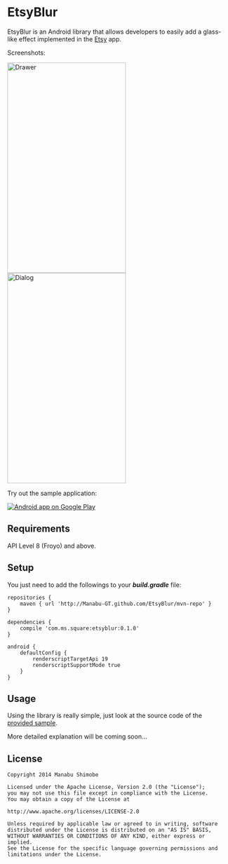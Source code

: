 EtsyBlur
===========

EtsyBlur is an Android library that allows developers to easily add a glass-like effect 
implemented in the [Etsy][1] app.

Screenshots:

<img src="https://raw.github.com/Manabu-GT/EtsyBlur/master/art/drawer.png" width=270 height=480 alt="Drawer">
<img src="https://raw.github.com/Manabu-GT/EtsyBlur/master/art/dialog.png" width=270 height=480 alt="Dialog">

Try out the sample application:

<a href="https://play.google.com/store/apps/details?id=com.ms.square.android.etsyblurdemo">
  <img alt="Android app on Google Play"
       src="https://developer.android.com/images/brand/en_app_rgb_wo_45.png" />
</a>

Requirements
-------------
API Level 8 (Froyo) and above.

Setup
------
You just need to add the followings to your ***build.gradle*** file:

```
repositories {
    maven { url 'http://Manabu-GT.github.com/EtsyBlur/mvn-repo' }
}

dependencies {
    compile 'com.ms.square:etsyblur:0.1.0'
}

android {
    defaultConfig {
        renderscriptTargetApi 19
        renderscriptSupportMode true
    }
}
```

Usage
------
Using the library is really simple, just look at the source code of the [provided sample][2].

More detailed explanation will be coming soon...

License
----------

    Copyright 2014 Manabu Shimobe

    Licensed under the Apache License, Version 2.0 (the "License");
    you may not use this file except in compliance with the License.
    You may obtain a copy of the License at

    http://www.apache.org/licenses/LICENSE-2.0

    Unless required by applicable law or agreed to in writing, software
    distributed under the License is distributed on an "AS IS" BASIS,
    WITHOUT WARRANTIES OR CONDITIONS OF ANY KIND, either express or implied.
    See the License for the specific language governing permissions and
    limitations under the License.

[1]: https://play.google.com/store/apps/details?id=com.etsy.android
[2]: https://github.com/Manabu-GT/EtsyBlur/tree/master/sample